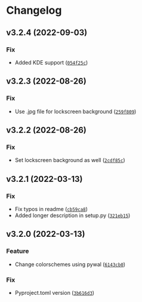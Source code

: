 # Changelog

<!--next-version-placeholder-->

## v3.2.4 (2022-09-03)
### Fix
* Added KDE support ([`054f25c`](https://github.com/iamtalhaasghar/rewal/commit/054f25cae214f992320394f326149ff84e7ca6aa))

## v3.2.3 (2022-08-26)
### Fix
* Use .jpg file for lockscreen background ([`259f809`](https://github.com/iamtalhaasghar/rewal/commit/259f809631699fa4eb094e411e3c5db054c8d746))

## v3.2.2 (2022-08-26)
### Fix
* Set lockscreen background as well ([`2cdf85c`](https://github.com/iamtalhaasghar/rewal/commit/2cdf85c33fb0e91c644921ed5aa749cadb28ab74))

## v3.2.1 (2022-03-13)
### Fix
* Fix typos in readme ([`cb59ca8`](https://github.com/iamtalhaasghar/rewal/commit/cb59ca85007d1bff1ae0d4a233373b3279397c8a))
* Added longer description in setup.py ([`321eb15`](https://github.com/iamtalhaasghar/rewal/commit/321eb15bbfeac660bf7f3afb5c884d0f708323ab))

## v3.2.0 (2022-03-13)
### Feature
* Change colorschemes using pywal ([`6143cb0`](https://github.com/iamtalhaasghar/rewal/commit/6143cb0e163a70a01cfe76a2a34ac3b8a0205397))

### Fix
* Pyproject.toml version ([`3b616d3`](https://github.com/iamtalhaasghar/rewal/commit/3b616d3d4776c3c2d2ad3607e222557f81672008))
